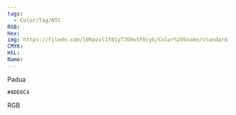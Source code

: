 ```yaml
---
tags:
  - Color/Tag/NTC
RGB:
Hex:
img: https://filedn.com/l0hpzxl1f01yT7GHxtF8cyk/Color%20Snake/standard_csv_to_svg/%23/ADE6C4.svg
CMYK:
HSL:
Name:
---
```

Padua
```palette
#ADE6C4
```
RGB
